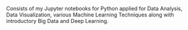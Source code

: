 Consists of my Jupyter notebooks for Python applied for Data Analysis, Data Visualization, various Machine Learning Techniques along with introductory Big Data and Deep Learning. 

